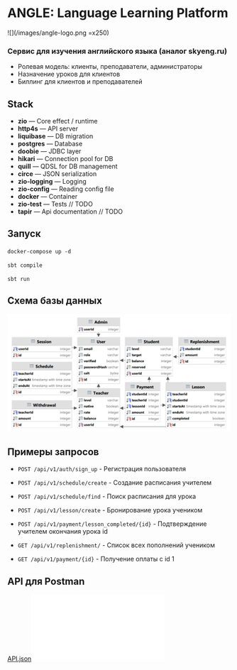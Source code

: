 # ANGLE: Language Learning Platform

![](/images/angle-logo.png =x250)

### Сервис для изучения английского языка (аналог skyeng.ru)

- Ролевая модель: клиенты, преподаватели, администраторы
- Назначение уроков для клиентов
- Биллинг для клиентов и преподавателей

## Stack
- **zio** — Core effect / runtime
- **http4s** — API server
- **liquibase** — DB migration
- **postgres** — Database
- **doobie** — JDBC layer
- **hikari** — Connection pool for DB
- **quill** — QDSL for DB management
- **circe** — JSON serialization
- **zio-logging** — Logging
- **zio-config** — Reading config file
- **docker** — Container
- **zio-test** — Tests // TODO
- **tapir** — Api documentation // TODO

## Запуск

`docker-compose up -d
`

`sbt compile
`

`sbt run
`

## Схема базы данных

![](/images/database.png)


## Примеры запросов


* `POST /api/v1/auth/sign_up` - Регистрация пользователя

* `POST /api/v1/schedule/create` - Создание расписания учителем

* `POST /api/v1/schedule/find` - Поиск расписания для урока

* `POST /api/v1/lesson/create` - Бронирование урока учеником

* `POST /api/v1/payment/lesson_completed/{id}` - Подтверждение учителем окончания урока id

* `GET /api/v1/replenishment/` - Список всех пополнений учеником

* `GET /api/v1/payment/{id}` - Получение оплаты с id 1


## API для Postman

[API.json![](\API.json)](API.json)
